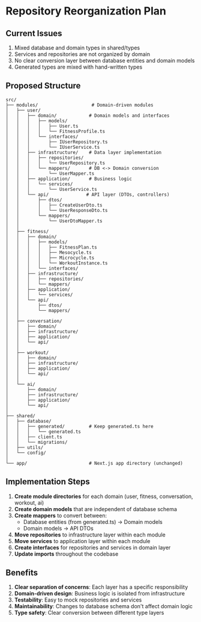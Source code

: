 # Repository Reorganization Plan

## Current Issues
1. Mixed database and domain types in shared/types
2. Services and repositories are not organized by domain
3. No clear conversion layer between database entities and domain models
4. Generated types are mixed with hand-written types

## Proposed Structure

```
src/
├── modules/                    # Domain-driven modules
│   ├── user/
│   │   ├── domain/            # Domain models and interfaces
│   │   │   ├── models/
│   │   │   │   ├── User.ts
│   │   │   │   └── FitnessProfile.ts
│   │   │   └── interfaces/
│   │   │       ├── IUserRepository.ts
│   │   │       └── IUserService.ts
│   │   ├── infrastructure/    # Data layer implementation
│   │   │   ├── repositories/
│   │   │   │   └── UserRepository.ts
│   │   │   └── mappers/       # DB <-> Domain conversion
│   │   │       └── UserMapper.ts
│   │   ├── application/       # Business logic
│   │   │   └── services/
│   │   │       └── UserService.ts
│   │   └── api/              # API layer (DTOs, controllers)
│   │       ├── dtos/
│   │       │   ├── CreateUserDto.ts
│   │       │   └── UserResponseDto.ts
│   │       └── mappers/
│   │           └── UserDtoMapper.ts
│   │
│   ├── fitness/
│   │   ├── domain/
│   │   │   ├── models/
│   │   │   │   ├── FitnessPlan.ts
│   │   │   │   ├── Mesocycle.ts
│   │   │   │   ├── Microcycle.ts
│   │   │   │   └── WorkoutInstance.ts
│   │   │   └── interfaces/
│   │   ├── infrastructure/
│   │   │   ├── repositories/
│   │   │   └── mappers/
│   │   ├── application/
│   │   │   └── services/
│   │   └── api/
│   │       ├── dtos/
│   │       └── mappers/
│   │
│   ├── conversation/
│   │   ├── domain/
│   │   ├── infrastructure/
│   │   ├── application/
│   │   └── api/
│   │
│   ├── workout/
│   │   ├── domain/
│   │   ├── infrastructure/
│   │   ├── application/
│   │   └── api/
│   │
│   └── ai/
│       ├── domain/
│       ├── infrastructure/
│       ├── application/
│       └── api/
│
├── shared/
│   ├── database/
│   │   ├── generated/         # Keep generated.ts here
│   │   │   └── generated.ts
│   │   ├── client.ts
│   │   └── migrations/
│   ├── utils/
│   └── config/
│
└── app/                       # Next.js app directory (unchanged)
```

## Implementation Steps

1. **Create module directories** for each domain (user, fitness, conversation, workout, ai)
2. **Create domain models** that are independent of database schema
3. **Create mappers** to convert between:
   - Database entities (from generated.ts) → Domain models
   - Domain models → API DTOs
4. **Move repositories** to infrastructure layer within each module
5. **Move services** to application layer within each module
6. **Create interfaces** for repositories and services in domain layer
7. **Update imports** throughout the codebase

## Benefits

1. **Clear separation of concerns**: Each layer has a specific responsibility
2. **Domain-driven design**: Business logic is isolated from infrastructure
3. **Testability**: Easy to mock repositories and services
4. **Maintainability**: Changes to database schema don't affect domain logic
5. **Type safety**: Clear conversion between different type layers